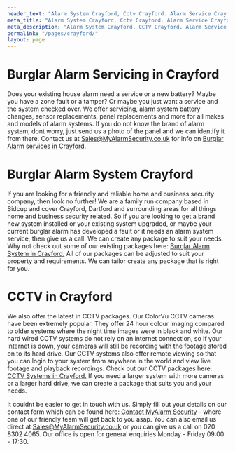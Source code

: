 ```yaml
---
header_text: "Alarm System Crayford, Cctv Crayford. Alarm Service Crayford"
meta_title: "Alarm System Crayford, Cctv Crayford. Alarm Service Crayford"
meta_description: "Alarm System Crayford, CCTV Crayford. Alarm Service Crayford, Alarm Battery Replacement Crayford, Home Alarm System Crayford. Tel 020 8302 4065"
permalink: "/pages/crayford/"
layout: page
---
```


# Burglar Alarm Servicing in Crayford 

Does your existing house alarm need a service or a new battery? Maybe you have a zone fault or a tamper? Or maybe you just want a service and the system checked over. We offer servicing, alarm system battery changes, sensor replacements, panel replacements and more for all makes and models of alarm systems. If you do not know the brand of alarm system, dont worry, just send us a photo of the panel and we can identify it from there. Contact us at <Sales@MyAlarmSecurity.co.uk> for info on [Burglar Alarm services in Crayford.](/categories/servicing-and-repairs/)

# Burglar Alarm System Crayford 

If you are looking for a friendly and reliable home and business security company, then look no further! We are a family run company based in Sidcup and cover Crayford, Dartford and surrounding areas for all things home and business security related. So if you are looking to get a brand new system installed or your existing system upgraded, or maybe your current burglar alarm has developed a fault or it needs an alarm system service, then give us a call. We can create any package to suit your needs. Why not check out some of our existing packages here: [Burglar Alarm System in Crayford.](/categories/burglar-alarms/) All of our packages can be adjusted to suit your property and requirements. We can tailor create any package that is right for you.

# CCTV in Crayford 

We also offer the latest in CCTV packages. Our ColorVu CCTV cameras have been extremely popular. They offer 24 hour colour imaging compared to older systems where the night time images were in black and white. Our hard wired CCTV systems do not rely on an internet connection, so if your internet is down, your cameras will still be recording with the footage stored on to its hard drive. Our CCTV systems also offer remote viewing so that you can login to your system from anywhere in the world and view live footage and playback recordings. Check out our CCTV packages here: [CCTV Systems in Crayford.](/categories/cctv/) If you need a larger system with more cameras or a larger hard drive, we can create a package that suits you and your needs.

It couldnt be easier to get in touch with us. Simply fill out your details on our contact form which can be found here: [Contact MyAlarm Security](/contact/) - where one of our friendly team will get back to you asap. You can also email us direct at Sales@MyAlarmSecurity.co.uk or you can give us a call on 020 8302 4065. Our office is open for general enquiries Monday - Friday 09:00 - 17:30.